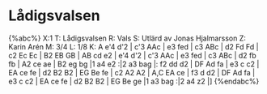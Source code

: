 # Lådigsvalsen

{%abc%}
X:1
T: Lådigsvalsen
R: Vals
S: Utlärd av Jonas Hjalmarsson
Z: Karin Arén
M: 3/4
L: 1/8
K: A
e'4 d'2 | c'3 AAc | e3 fed | c3 ABc | d2 Fd Fd | c2 Ec Ec | B2 EB GB | AB cd e2 | 
e'4 d'2 | c'3 AAc | e3 fed | c3 ABc | d2 fb fb | A2 ce ae | B2 eg bg |1 a4 e2 :|2 a3 bag |: 
f2 dd d2 | DF Ad fa | e3 c c2 | EA ce fe | d2 B2 B2 | EG Be fe | c2 A2 A2 | A,C EA ce |
f3 d d2 | DF Ad fa | e3 c c2 | EA ce fe | d2 B2 B2 | EG Be ge |1 a3 bag :|2 a4 z2 |]
{%endabc%}



